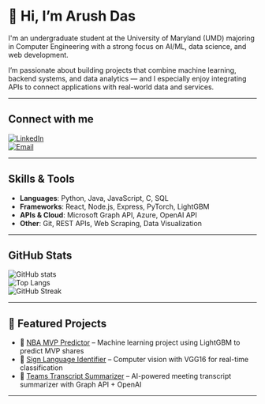 # 👋 Hi, I’m Arush Das  

I'm an undergraduate student at the University of Maryland (UMD) majoring in Computer Engineering with a strong focus on AI/ML, data science, and web development.  

I’m passionate about building projects that combine machine learning, backend systems, and data analytics — and I especially enjoy integrating APIs to connect applications with real-world data and services.  

---

## Connect with me  
[![LinkedIn](https://img.shields.io/badge/LinkedIn-blue?logo=linkedin&logoColor=white)](https://www.linkedin.com/in/arush-das-496289284/)  
[![Email](https://img.shields.io/badge/Email-D14836?logo=gmail&logoColor=white)](mailto:adas1212@terpmail.umd.edu)  

---

## Skills & Tools
- **Languages**: Python, Java, JavaScript, C, SQL  
- **Frameworks**: React, Node.js, Express, PyTorch, LightGBM  
- **APIs & Cloud**: Microsoft Graph API, Azure, OpenAI API  
- **Other**: Git, REST APIs, Web Scraping, Data Visualization  

---

## GitHub Stats  

![GitHub stats](https://github-readme-stats.vercel.app/api?username=diablo1342&show_icons=true&theme=radical)  
![Top Langs](https://github-readme-stats.vercel.app/api/top-langs/?username=diablo1342&layout=compact&theme=radical)  
![GitHub Streak](https://github-readme-streak-stats.herokuapp.com/?user=diablo1342&theme=radical)  

---

## 🚀 Featured Projects
- 🏀 [NBA MVP Predictor](https://github.com/diablo1342/NBA-MVP-Predictor) – Machine learning project using LightGBM to predict MVP shares  
- 🤟 [Sign Language Identifier](https://github.com/diablo1342/SignLanguageIdentifier) – Computer vision with VGG16 for real-time classification  
- 📑 [Teams Transcript Summarizer](https://github.com/diablo1342/TeamsTranscriptSummarizer) – AI-powered meeting transcript summarizer with Graph API + OpenAI  

---
